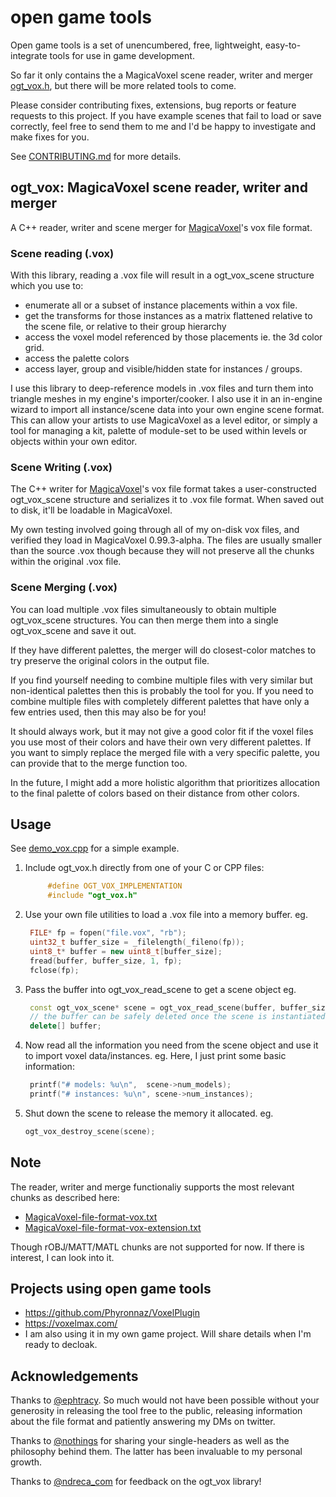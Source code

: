 # open game tools

Open game tools is a set of unencumbered, free, lightweight, easy-to-integrate tools for use in game development. 

So far it only contains the a MagicaVoxel scene reader, writer and merger [ogt_vox.h](https://github.com/jpaver/opengametools/blob/master/src/ogt_vox.h), but there will be more related tools to come.

Please consider contributing fixes, extensions, bug reports or feature requests to this project. If you have example scenes that fail to load or save correctly, feel free to send them to me and I'd be happy to investigate and make fixes for you.

See [CONTRIBUTING.md](https://github.com/jpaver/opengametools/blob/master/CONTRIBUTING.md) for more details.

## ogt_vox: MagicaVoxel scene reader, writer and merger

A C++ reader, writer and scene merger for [MagicaVoxel](https://ephtracy.github.io/)'s vox file format.

### Scene reading (.vox) 

With this library, reading a .vox file will result in a ogt_vox_scene structure which you use to:
- enumerate all or a subset of instance placements within a vox file.
- get the transforms for those instances as a matrix flattened relative to the scene file, or relative to their group hierarchy
- access the voxel model referenced by those placements ie. the 3d color grid.
- access the palette colors
- access layer, group and visible/hidden state for instances / groups.

I use this library to deep-reference models in .vox files and turn them into triangle meshes in my engine's importer/cooker. I also use it in an in-engine wizard to import all instance/scene data into your own engine scene format. This can allow your artists to use MagicaVoxel as a level editor, or simply a tool for managing a kit, palette of module-set to be used within levels or objects within your own editor. 

### Scene Writing (.vox)

The C++ writer for [MagicaVoxel](https://ephtracy.github.io/)'s vox file format takes a user-constructed ogt_vox_scene structure  and serializes it to .vox file format. When saved out to disk, it'll be loadable in MagicaVoxel. 

My own testing involved going through all of my on-disk vox files, and verified they load in MagicaVoxel 0.99.3-alpha. The files are usually smaller than the source .vox though because they will not preserve all the chunks within the original .vox file.

### Scene Merging (.vox)

You can load multiple .vox files simultaneously to obtain multiple ogt_vox_scene structures. You can then merge them into a single ogt_vox_scene and save it out.

If they have different palettes, the merger will do closest-color matches to try preserve the original colors in the output file.

If you find yourself needing to combine multiple files with very similar but non-identical palettes then this
is probably the tool for you. If you need to combine multiple files with completely different palettes that 
have only a few entries used, then this may also be for you! 

It should always work, but it may not give a good color fit if the voxel files you use most of their colors and have their own very different palettes. If you want to simply replace the merged file with a very specific palette, you can provide that to the merge function too. 

In the future, I might add a more holistic algorithm that prioritizes allocation to the final palette of colors based on their distance from other colors.

## Usage

See [demo_vox.cpp](https://github.com/jpaver/opengametools/blob/master/demo/demo_vox.cpp) for a simple example.

1. Include ogt_vox.h directly from one of your C or CPP files:

   ```c++
        #define OGT_VOX_IMPLEMENTATION
        #include "ogt_vox.h"
   ```
   
2. Use your own file utilities to load a .vox file into a memory buffer. eg.

   ```c++
    FILE* fp = fopen("file.vox", "rb");
    uint32_t buffer_size = _filelength(_fileno(fp));
    uint8_t* buffer = new uint8_t[buffer_size];
    fread(buffer, buffer_size, 1, fp);
    fclose(fp);
   ```
	
3. Pass the buffer into ogt_vox_read_scene to get a scene object eg.

   ```c++
    const ogt_vox_scene* scene = ogt_vox_read_scene(buffer, buffer_size);
    // the buffer can be safely deleted once the scene is instantiated.
    delete[] buffer;
   ```
   
4. Now read all the information you need from the scene object and use it to import voxel data/instances. 
   eg. Here, I just print some basic information:

   ```c++
    printf("# models: %u\n",  scene->num_models);
    printf("# instances: %u\n", scene->num_instances);
   ```
	
5. Shut down the scene to release the memory it allocated. eg.

   ```c++
   ogt_vox_destroy_scene(scene);
   ```
## Note 

The reader, writer and merge functionaliy supports the most relevant chunks as described here:
- [MagicaVoxel-file-format-vox.txt](https://github.com/ephtracy/voxel-model/blob/master/MagicaVoxel-file-format-vox.txt)
- [MagicaVoxel-file-format-vox-extension.txt](https://github.com/ephtracy/voxel-model/blob/master/MagicaVoxel-file-format-vox-extension.txt)

Though rOBJ/MATT/MATL chunks are not supported for now. If there is interest, I can look into it.

## Projects using open game tools

 - https://github.com/Phyronnaz/VoxelPlugin
 - https://voxelmax.com/
 - I am also using it in my own game project. Will share details when I'm ready to decloak.

## Acknowledgements

Thanks to [@ephtracy](https://twitter.com/ephtracy). So much would not have been possible without your generosity in releasing the tool free to the public, releasing information about the file format and patiently answering my DMs on twitter.

Thanks to [@nothings](https://twitter.com/nothings) for sharing your single-headers as well as the philosophy behind them. The latter has been invaluable to my personal growth.

Thanks to [@ndreca_com](https://twitter.com/ndreca_com) for feedback on the ogt_vox library!




